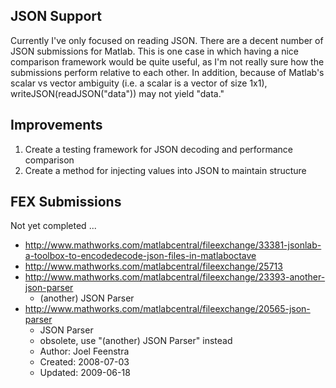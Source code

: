 ## JSON Support ##

Currently I've only focused on reading JSON. There are a decent number of JSON submissions for Matlab. This is one case in which having a nice comparison framework would be quite useful, as I'm not really sure how the submissions perform relative to each other. In addition, because of Matlab's scalar vs vector ambiguity (i.e. a scalar is a vector of size 1x1), writeJSON(readJSON("data")) may not yield "data."

## Improvements ##
1. Create a testing framework for JSON decoding and performance comparison
2. Create a method for injecting values into JSON to maintain structure

## FEX Submissions ##

Not yet completed ...

- http://www.mathworks.com/matlabcentral/fileexchange/33381-jsonlab-a-toolbox-to-encodedecode-json-files-in-matlaboctave
- http://www.mathworks.com/matlabcentral/fileexchange/25713
- http://www.mathworks.com/matlabcentral/fileexchange/23393-another-json-parser
  - (another) JSON Parser
- http://www.mathworks.com/matlabcentral/fileexchange/20565-json-parser
  - JSON Parser
  - obsolete, use "(another) JSON Parser" instead
  - Author: Joel Feenstra
  - Created: 2008-07-03
  - Updated: 2009-06-18
